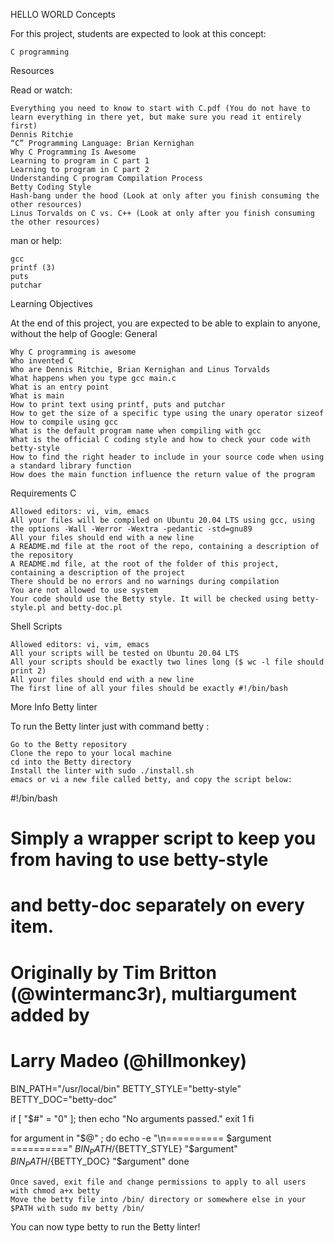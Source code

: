 HELLO WORLD
Concepts

For this project, students are expected to look at this concept:

    C programming
Resources

Read or watch:

    Everything you need to know to start with C.pdf (You do not have to learn everything in there yet, but make sure you read it entirely first)
    Dennis Ritchie
    “C” Programming Language: Brian Kernighan
    Why C Programming Is Awesome
    Learning to program in C part 1
    Learning to program in C part 2
    Understanding C program Compilation Process
    Betty Coding Style
    Hash-bang under the hood (Look at only after you finish consuming the other resources)
    Linus Torvalds on C vs. C++ (Look at only after you finish consuming the other resources)

man or help:

    gcc
    printf (3)
    puts
    putchar

Learning Objectives

At the end of this project, you are expected to be able to explain to anyone, without the help of Google:
General

    Why C programming is awesome
    Who invented C
    Who are Dennis Ritchie, Brian Kernighan and Linus Torvalds
    What happens when you type gcc main.c
    What is an entry point
    What is main
    How to print text using printf, puts and putchar
    How to get the size of a specific type using the unary operator sizeof
    How to compile using gcc
    What is the default program name when compiling with gcc
    What is the official C coding style and how to check your code with betty-style
    How to find the right header to include in your source code when using a standard library function
    How does the main function influence the return value of the program

Requirements
C

    Allowed editors: vi, vim, emacs
    All your files will be compiled on Ubuntu 20.04 LTS using gcc, using the options -Wall -Werror -Wextra -pedantic -std=gnu89
    All your files should end with a new line
    A README.md file at the root of the repo, containing a description of the repository
    A README.md file, at the root of the folder of this project, containing a description of the project
    There should be no errors and no warnings during compilation
    You are not allowed to use system
    Your code should use the Betty style. It will be checked using betty-style.pl and betty-doc.pl

Shell Scripts

    Allowed editors: vi, vim, emacs
    All your scripts will be tested on Ubuntu 20.04 LTS
    All your scripts should be exactly two lines long ($ wc -l file should print 2)
    All your files should end with a new line
    The first line of all your files should be exactly #!/bin/bash

More Info
Betty linter

To run the Betty linter just with command betty <filename>:

    Go to the Betty repository
    Clone the repo to your local machine
    cd into the Betty directory
    Install the linter with sudo ./install.sh
    emacs or vi a new file called betty, and copy the script below:

#!/bin/bash
# Simply a wrapper script to keep you from having to use betty-style
# and betty-doc separately on every item.
# Originally by Tim Britton (@wintermanc3r), multiargument added by
# Larry Madeo (@hillmonkey)

BIN_PATH="/usr/local/bin"
BETTY_STYLE="betty-style"
BETTY_DOC="betty-doc"

if [ "$#" = "0" ]; then
    echo "No arguments passed."
    exit 1
fi

for argument in "$@" ; do
    echo -e "\n========== $argument =========="
    ${BIN_PATH}/${BETTY_STYLE} "$argument"
    ${BIN_PATH}/${BETTY_DOC} "$argument"
done

    Once saved, exit file and change permissions to apply to all users with chmod a+x betty
    Move the betty file into /bin/ directory or somewhere else in your $PATH with sudo mv betty /bin/

You can now type betty <filename> to run the Betty linter!
